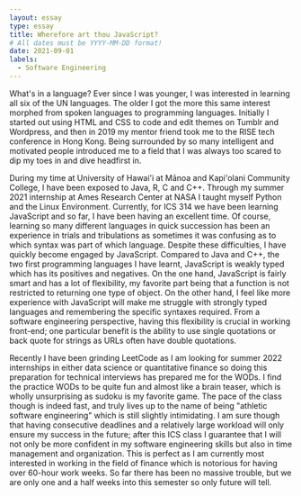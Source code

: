 ```yaml
---
layout: essay
type: essay
title: Wherefore art thou JavaScript?
# All dates must be YYYY-MM-DD format!
date: 2021-09-01
labels:
  - Software Engineering
---
```


What's in a language? Ever since I was younger, I was interested in learning all six of the UN languages. The older I got the more this same interest morphed from spoken languages to programming languages. Initially I started out using HTML and CSS to code and edit themes on Tumblr and Wordpress, and then in 2019 my mentor friend took me to the RISE tech conference in Hong Kong. Being surrounded by so many intelligent and motivated people introduced me to a field that I was always too scared to dip my toes in and dive headfirst in. 


During my time at University of Hawai'i at Mānoa and Kapi'olani Community College, I have been exposed to Java, R, C and C++. Through my summer 2021 internship at Ames Research Center at NASA I taught myself Python and the Linux Environment. Currently, for ICS 314 we have been learning JavaScript and so far, I have been having an excellent time. Of course, learning so many different languages in quick succession has been an experience in trials and tribulations as sometimes it was confusing as to which syntax was part of which language. Despite these difficulties, I have quickly become engaged by JavaScript. Compared to Java and C++, the two first programming languages I have learnt, JavaScript is weakly typed which has its positives and negatives. On the one hand, JavaScript is fairly smart and has a lot of flexibility, my favorite part being that a function is not restricted to returning one type of object. On the other hand, I feel like more experience with JavaScript will make me struggle with strongly typed languages and remembering the specific syntaxes required. From a software engineering perspective, having this flexibility is crucial in working front-end; one particular benefit is the ability to use single quotations or back quote for strings as URLs often have double quotations. 


Recently I have been grinding LeetCode as I am looking for summer 2022 internships in either data science or quantitative finance so doing this preparation for technical interviews has prepared me for the WODs. I find the practice WODs to be quite fun and almost like a brain teaser, which is wholly unsurprising as sudoku is my favorite game. The pace of the class though is indeed fast, and truly lives up to the name of being "athletic software engineering" which is still slightly intimidating. I am sure though that having consecutive deadlines and a relatively large workload will only ensure my success in the future; after this ICS class I guarantee that I will not only be more confident in my software engineering skills but also in time management and organization. This is perfect as I am currently most interested in working in the field of finance which is notorious for having over 60-hour work weeks. So far there has been no massive trouble, but we are only one and a half weeks into this semester so only future will tell. 
